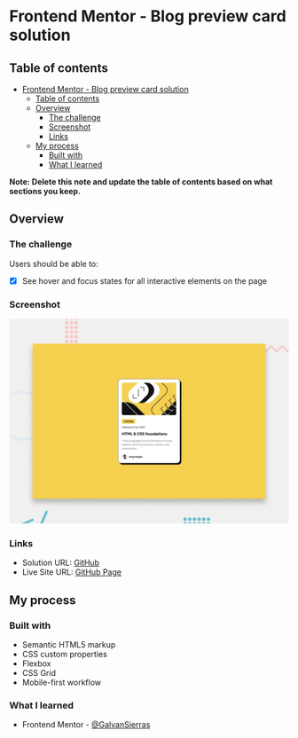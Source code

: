 # Frontend Mentor - Blog preview card solution

## Table of contents

- [Frontend Mentor - Blog preview card solution](#frontend-mentor---blog-preview-card-solution)
  - [Table of contents](#table-of-contents)
  - [Overview](#overview)
    - [The challenge](#the-challenge)
    - [Screenshot](#screenshot)
    - [Links](#links)
  - [My process](#my-process)
    - [Built with](#built-with)
    - [What I learned](#what-i-learned)

**Note: Delete this note and update the table of contents based on what sections you keep.**

## Overview

### The challenge

Users should be able to:

- [x] See hover and focus states for all interactive elements on the page

### Screenshot

![](./design/desktop-preview.jpg)

### Links

- Solution URL: [GitHub](https://github.com/GalvanSierra/frontend-mentor-challenges/tree/main/src/pages/blog-preview-card)
- Live Site URL: [GitHub Page](https://frontend-mentor-challenges-six-woad.vercel.app/blog-preview-card)

## My process

### Built with

- Semantic HTML5 markup
- CSS custom properties
- Flexbox
- CSS Grid
- Mobile-first workflow

### What I learned

- Frontend Mentor - [@GalvanSierras](https://www.frontendmentor.io/profile/GalvanSierra)
